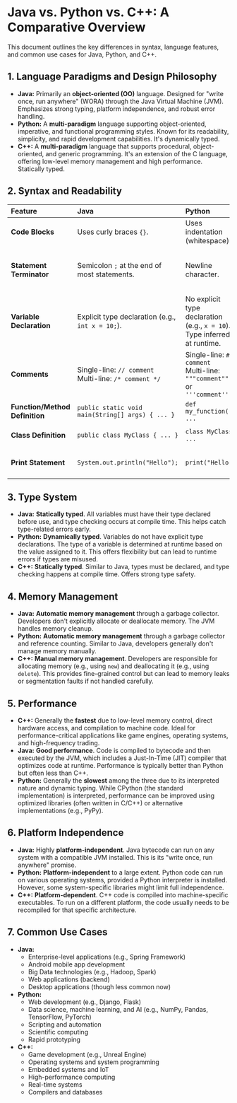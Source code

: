 # Java vs. Python vs. C++: A Comparative Overview

This document outlines the key differences in syntax, language features, and common use cases for Java, Python, and C++.

## 1. Language Paradigms and Design Philosophy

*   **Java:** Primarily an **object-oriented (OO)** language. Designed for "write once, run anywhere" (WORA) through the Java Virtual Machine (JVM). Emphasizes strong typing, platform independence, and robust error handling.
*   **Python:** A **multi-paradigm** language supporting object-oriented, imperative, and functional programming styles. Known for its readability, simplicity, and rapid development capabilities. It's dynamically typed.
*   **C++:** A **multi-paradigm** language that supports procedural, object-oriented, and generic programming. It's an extension of the C language, offering low-level memory management and high performance. Statically typed.

## 2. Syntax and Readability

| Feature | Java | Python | C++ |
| :------ | :--- | :----- | :-- |
| **Code Blocks** | Uses curly braces `{}`. | Uses indentation (whitespace). | Uses curly braces `{}`. |
| **Statement Terminator** | Semicolon `;` at the end of most statements. | Newline character. | Semicolon `;` at the end of most statements. |
| **Variable Declaration** | Explicit type declaration (e.g., `int x = 10;`). | No explicit type declaration (e.g., `x = 10`). Type inferred at runtime. | Explicit type declaration (e.g., `int x = 10;`). |
| **Comments** | Single-line: `// comment` <br> Multi-line: `/* comment */` | Single-line: `# comment` <br> Multi-line: `"""comment"""` or `'''comment'''` | Single-line: `// comment` <br> Multi-line: `/* comment */` |
| **Function/Method Definition** | `public static void main(String[] args) { ... }` | `def my_function(): ...` | `int main() { ... }` |
| **Class Definition** | `public class MyClass { ... }` | `class MyClass: ...` | `class MyClass { ... };` |
| **Print Statement** | `System.out.println("Hello");` | `print("Hello")` | `std::cout << "Hello" << std::endl;` |

## 3. Type System

*   **Java:** **Statically typed**. All variables must have their type declared before use, and type checking occurs at compile time. This helps catch type-related errors early.
*   **Python:** **Dynamically typed**. Variables do not have explicit type declarations. The type of a variable is determined at runtime based on the value assigned to it. This offers flexibility but can lead to runtime errors if types are misused.
*   **C++:** **Statically typed**. Similar to Java, types must be declared, and type checking happens at compile time. Offers strong type safety.

## 4. Memory Management

*   **Java:** **Automatic memory management** through a garbage collector. Developers don't explicitly allocate or deallocate memory. The JVM handles memory cleanup.
*   **Python:** **Automatic memory management** through a garbage collector and reference counting. Similar to Java, developers generally don't manage memory manually.
*   **C++:** **Manual memory management**. Developers are responsible for allocating memory (e.g., using `new`) and deallocating it (e.g., using `delete`). This provides fine-grained control but can lead to memory leaks or segmentation faults if not handled carefully.

## 5. Performance

*   **C++:** Generally the **fastest** due to low-level memory control, direct hardware access, and compilation to machine code. Ideal for performance-critical applications like game engines, operating systems, and high-frequency trading.
*   **Java:** **Good performance**. Code is compiled to bytecode and then executed by the JVM, which includes a Just-In-Time (JIT) compiler that optimizes code at runtime. Performance is typically better than Python but often less than C++.
*   **Python:** Generally the **slowest** among the three due to its interpreted nature and dynamic typing. While CPython (the standard implementation) is interpreted, performance can be improved using optimized libraries (often written in C/C++) or alternative implementations (e.g., PyPy).

## 6. Platform Independence

*   **Java:** Highly **platform-independent**. Java bytecode can run on any system with a compatible JVM installed. This is its "write once, run anywhere" promise.
*   **Python:** **Platform-independent** to a large extent. Python code can run on various operating systems, provided a Python interpreter is installed. However, some system-specific libraries might limit full independence.
*   **C++:** **Platform-dependent**. C++ code is compiled into machine-specific executables. To run on a different platform, the code usually needs to be recompiled for that specific architecture.

## 7. Common Use Cases

*   **Java:**
    *   Enterprise-level applications (e.g., Spring Framework)
    *   Android mobile app development
    *   Big Data technologies (e.g., Hadoop, Spark)
    *   Web applications (backend)
    *   Desktop applications (though less common now)
*   **Python:**
    *   Web development (e.g., Django, Flask)
    *   Data science, machine learning, and AI (e.g., NumPy, Pandas, TensorFlow, PyTorch)
    *   Scripting and automation
    *   Scientific computing
    *   Rapid prototyping
*   **C++:**
    *   Game development (e.g., Unreal Engine)
    *   Operating systems and system programming
    *   Embedded systems and IoT
    *   High-performance computing
    *   Real-time systems
    *   Compilers and databases
